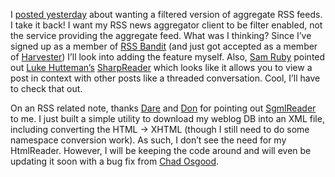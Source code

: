 I [posted
yesterday](http://devhawk.net/2003/04/05/aggregating-rss/)
about wanting a filtered version of aggregate RSS feeds. I take it back!
I want my RSS news aggregator client to be filter enabled, not the
service providing the aggregate feed. What was I thinking? Since I’ve
signed up as a member of [RSS
Bandit](http://www.gotdotnet.com/Community/Workspaces/Workspace.aspx?id=cb8d3173-9f65-46fe-bf17-122e3703bb00)
(and just got accepted as a member of
[Harvester](http://www.gotdotnet.com/community/workspaces/workspace.aspx?id=781a211f-bf3a-4d26-b5cc-6d32aaa93cd0))
I’ll look into adding the feature myself. Also, [Sam
Ruby](http://www.intertwingly.net/blog/1317.html) pointed out [Luke
Hutteman’s](http://www.hutteman.com) [SharpReader](http://www.hutteman.com/weblog/2003/04/06.html#000056)
which looks like it allows you to view a post in context with other
posts like a threaded conversation. Cool, I’ll have to check that out.

On an RSS related note, thanks
[Dare](http://www.kuro5hin.org/user/Carnage4Life/diary) and
[Don](http://www.gotdotnet.com/team/dbox/) for pointing out
[SgmlReader](http://www.gotdotnet.com/Community/UserSamples/Details.aspx?SampleGuid=B90FDDCE-E60D-43F8-A5C4-C3BD760564BC)
to me. I just built a simple utility to download my weblog DB into an
XML file, including converting the HTML -\> XHTML (though I still need
to do some namespace conversion work). As such, I don’t see the need for
my HtmlReader. However, I will be keeping the code around and will even
be updating it soon with a bug fix from [Chad
Osgood](http://dotnetweblogs.com/cosgood).
